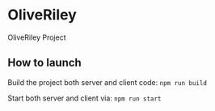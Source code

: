 # OliveRiley
OliveRiley Project

## How to launch

Build the project both server and client code:
`npm run build`

Start both server and client via:
`npm run start`